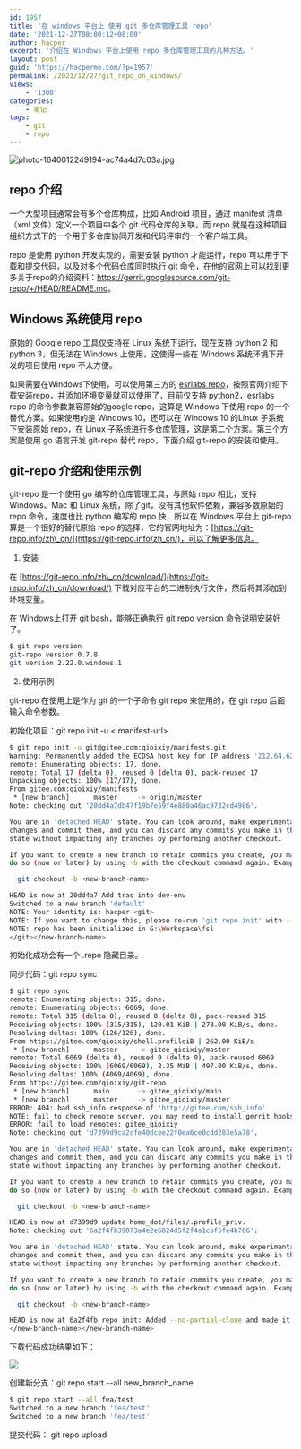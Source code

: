 ```yaml
---
id: 1957
title: '在 windows 平台上 使用 git 多仓库管理工具 repo'
date: '2021-12-27T08:00:12+08:00'
author: hacper
excerpt: '介绍在 Windows 平台上使用 repo 多仓库管理工具的几种方法。'
layout: post
guid: 'https://hacperme.com/?p=1957'
permalink: /2021/12/27/git_repo_on_windows/
views:
    - '1300'
categories:
    - 笔记
tags:
    - git
    - repo
---
```


![photo-1640012249194-ac74a4d7c03a.jpg](https://images.hive.blog/DQmSGXHJfKaAaVnF2r9UguGKRsASW67yL7RErYrTEpJqfTk/photo-1640012249194-ac74a4d7c03a.jpg)

## repo 介绍

一个大型项目通常会有多个仓库构成，比如 Android 项目，通过 manifest 清单（xml 文件）定义一个项目中各个 git 代码仓库的关联，而 repo 就是在这种项目组织方式下的一个用于多仓库协同开发和代码评审的一个客户端工具。

repo 是使用 python 开发实现的，需要安装 python 才能运行，repo 可以用于下载和提交代码，以及对多个代码仓库同时执行 git 命令，在他的官网上可以找到更多关于repo的介绍资料：<https://gerrit.googlesource.com/git-repo/+/HEAD/README.md>。

## Windows 系统使用 repo

原始的 Google repo 工具仅支持在 Linux 系统下运行，现在支持 python 2 和 python 3，但无法在 Windows 上使用，这使得一些在 Windows 系统环境下开发的项目使用 repo 不太方便。

如果需要在Windows下使用，可以使用第三方的 [esrlabs repo](https://github.com/esrlabs/git-repo)，按照官网介绍下载安装repo，并添加环境变量就可以使用了，目前仅支持 python2，esrlabs repo 的命令参数兼容原始的google repo，这算是 Windows 下使用 repo 的一个替代方案。如果使用的是 Windows 10，还可以在 Windows 10 的Linux 子系统下安装原始 repo，在 Linux 子系统进行多仓库管理，这是第二个方案。第三个方案是使用 go 语言开发 git-repo 替代 repo，下面介绍 git-repo 的安装和使用。

## git-repo 介绍和使用示例

git-repo 是一个使用 go 编写的仓库管理工具，与原始 repo 相比，支持 Windows、Mac 和 Linux 系统，除了git，没有其他软件依赖，兼容多数原始的 repo 命令，速度也比 python 编写的 repo 快，所以在 Windows 平台上 git-repo 算是一个很好的替代原始 repo 的选择，它的官网地址为：[https://git-repo.info/zh\_cn/](https://git-repo.info/zh_cn/)，可以了解更多信息。

1. 安装

  在 [https://git-repo.info/zh\_cn/download/](https://git-repo.info/zh_cn/download/) 下载对应平台的二进制执行文件，然后将其添加到环境变量。

  在 Windows上打开 git bash，能够正确执行 git repo version 命令说明安装好了。

  ```bash
  $ git repo version
  git-repo version 0.7.8
  git version 2.22.0.windows.1
  ```
2. 使用示例

  git-repo 在使用上是作为 git 的一个子命令 git repo 来使用的，在 git repo 后面输入命令参数。

  初始化项目：git repo init -u < manifest-url>

  ```bash
  $ git repo init -u git@gitee.com:qioixiy/manifests.git
  Warning: Permanently added the ECDSA host key for IP address '212.64.62.183' to the list of known hosts.
  remote: Enumerating objects: 17, done.
  remote: Total 17 (delta 0), reused 0 (delta 0), pack-reused 17
  Unpacking objects: 100% (17/17), done.
  From gitee.com:qioixiy/manifests
   * [new branch]      master     -> origin/master
  Note: checking out '20dd4a7db47f19b7e59f4e880a46ac9732cd4986'.
  
  You are in 'detached HEAD' state. You can look around, make experimental
  changes and commit them, and you can discard any commits you make in this
  state without impacting any branches by performing another checkout.
  
  If you want to create a new branch to retain commits you create, you may
  do so (now or later) by using -b with the checkout command again. Example:
  
    git checkout -b <new-branch-name>
  
  HEAD is now at 20dd4a7 Add trac into dev-env
  Switched to a new branch 'default'
  NOTE: Your identity is: hacper <git>
  NOTE: If you want to change this, please re-run 'git repo init' with --config-name
  NOTE: repo has been initialized in G:\Workspace\fsl
  </git></new-branch-name>
  ```

  初始化成功会有一个 .repo 隐藏目录。

  同步代码：git repo sync

  ```bash
  $ git repo sync
  remote: Enumerating objects: 315, done.
  remote: Enumerating objects: 6069, done.
  remote: Total 315 (delta 0), reused 0 (delta 0), pack-reused 315
  Receiving objects: 100% (315/315), 120.01 KiB | 278.00 KiB/s, done.
  Resolving deltas: 100% (126/126), done.
  From https://gitee.com/qioixiy/shell.profileiB | 262.00 KiB/s
   * [new branch]      master     -> gitee_qioixiy/master
  remote: Total 6069 (delta 0), reused 0 (delta 0), pack-reused 6069
  Receiving objects: 100% (6069/6069), 2.35 MiB | 497.00 KiB/s, done.
  Resolving deltas: 100% (4069/4069), done.
  From https://gitee.com/qioixiy/git-repo
   * [new branch]      main       -> gitee_qioixiy/main
   * [new branch]      master     -> gitee_qioixiy/master
  ERROR: 404: bad ssh_info response of 'http://gitee.com/ssh_info'
  NOTE: fail to check remote server, you may need to install gerrit hooks by hands
  ERROR: fail to load remotes: gitee_qioixiy
  Note: checking out 'd7399d9ca2cfe40dcee22f0ea6ce0cdd283e5a78'.
  
  You are in 'detached HEAD' state. You can look around, make experimental
  changes and commit them, and you can discard any commits you make in this
  state without impacting any branches by performing another checkout.
  
  If you want to create a new branch to retain commits you create, you may
  do so (now or later) by using -b with the checkout command again. Example:
  
    git checkout -b <new-branch-name>
  
  HEAD is now at d7399d9 update home_dot/files/.profile_priv.
  Note: checking out '6a2f4fb39073a4e2e6824d5f2f4a1cbf5fe4b766'.
  
  You are in 'detached HEAD' state. You can look around, make experimental
  changes and commit them, and you can discard any commits you make in this
  state without impacting any branches by performing another checkout.
  
  If you want to create a new branch to retain commits you create, you may
  do so (now or later) by using -b with the checkout command again. Example:
  
    git checkout -b <new-branch-name>
  
  HEAD is now at 6a2f4fb repo init: Added --no-partial-clone and made it persist. Bumped version to 2.14.
  </new-branch-name></new-branch-name>
  ```

  下载代码成功结果如下：

  ![](https://cdn.jsdelivr.net/gh/hacperme/picx_hosting/raw/master/20211226/xxx.7dh4nlz4oew0.png)

  创建新分支：git repo start --all new\_branch\_name

  ```bash
  $ git repo start --all fea/test
  Switched to a new branch 'fea/test'
  Switched to a new branch 'fea/test'
  ```

  提交代码： git repo upload